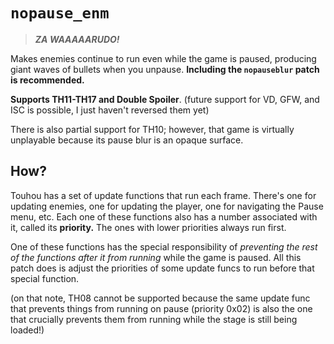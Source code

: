 # `nopause_enm`

> **_ZA WAAAAARUDO!_**

Makes enemies continue to run even while the game is paused, producing giant waves of bullets when you unpause.  **Including the `nopauseblur` patch is recommended.**

**Supports TH11-TH17 and Double Spoiler**.  (future support for VD, GFW, and ISC is possible, I just haven't reversed them yet)

There is also partial support for TH10; however, that game is virtually unplayable because its pause blur is an opaque surface.

## How?

Touhou has a set of update functions that run each frame.  There's one for updating enemies, one for updating the player, one for navigating the Pause menu, etc.  Each one of these functions also has a number associated with it, called its **priority.**  The ones with lower priorities always run first.

One of these functions has the special responsibility of *preventing the rest of the functions after it from running* while the game is paused.  All this patch does is adjust the priorities of some update funcs to run before that special function.

(on that note, TH08 cannot be supported because the same update func that prevents things from running on pause (priority 0x02) is also the one that crucially prevents them from running while the stage is still being loaded!)
